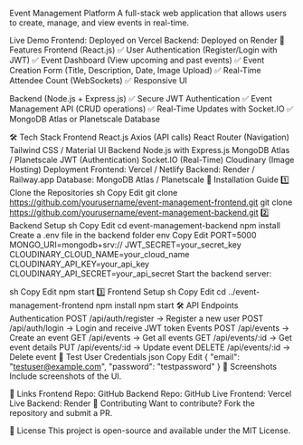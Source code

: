 Event Management Platform
A full-stack web application that allows users to create, manage, and view events in real-time.

Live Demo
Frontend: Deployed on Vercel
Backend: Deployed on Render
📌 Features
Frontend (React.js)
✅ User Authentication (Register/Login with JWT)
✅ Event Dashboard (View upcoming and past events)
✅ Event Creation Form (Title, Description, Date, Image Upload)
✅ Real-Time Attendee Count (WebSockets)
✅ Responsive UI

Backend (Node.js + Express.js)
✅ Secure JWT Authentication
✅ Event Management API (CRUD operations)
✅ Real-Time Updates with Socket.IO
✅ MongoDB Atlas or Planetscale Database

🛠 Tech Stack
Frontend
React.js
Axios (API calls)
React Router (Navigation)
Tailwind CSS / Material UI
Backend
Node.js with Express.js
MongoDB Atlas / Planetscale
JWT (Authentication)
Socket.IO (Real-Time)
Cloudinary (Image Hosting)
Deployment
Frontend: Vercel / Netlify
Backend: Render / Railway.app
Database: MongoDB Atlas / Planetscale
🚀 Installation Guide
1️⃣ Clone the Repositories
sh
Copy
Edit
git clone https://github.com/yourusername/event-management-frontend.git
git clone https://github.com/yourusername/event-management-backend.git
2️⃣ Backend Setup
sh
Copy
Edit
cd event-management-backend
npm install
Create a .env file in the backend folder
env
Copy
Edit
PORT=5000
MONGO_URI=mongodb+srv://<your-mongodb-url>
JWT_SECRET=your_secret_key
CLOUDINARY_CLOUD_NAME=your_cloud_name
CLOUDINARY_API_KEY=your_api_key
CLOUDINARY_API_SECRET=your_api_secret
Start the backend server:

sh
Copy
Edit
npm start
3️⃣ Frontend Setup
sh
Copy
Edit
cd ../event-management-frontend
npm install
npm start
🛠 API Endpoints
Authentication
POST /api/auth/register → Register a new user
POST /api/auth/login → Login and receive JWT token
Events
POST /api/events → Create an event
GET /api/events → Get all events
GET /api/events/:id → Get event details
PUT /api/events/:id → Update event
DELETE /api/events/:id → Delete event
📝 Test User Credentials
json
Copy
Edit
{
  "email": "testuser@example.com",
  "password": "testpassword"
}
📸 Screenshots
Include screenshots of the UI.

🔗 Links
Frontend Repo: GitHub
Backend Repo: GitHub
Live Frontend: Vercel
Live Backend: Render
🙌 Contributing
Want to contribute? Fork the repository and submit a PR.

📜 License
This project is open-source and available under the MIT License.

